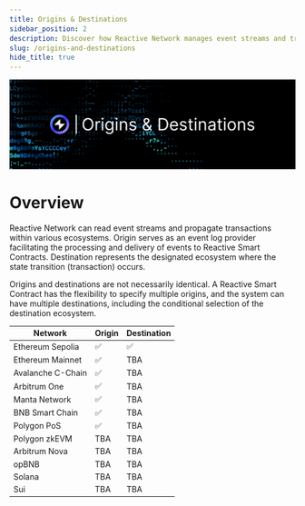 ```yaml
---
title: Origins & Destinations
sidebar_position: 2
description: Discover how Reactive Network manages event streams and transactions across different ecosystems and learn about network compatibility.
slug: /origins-and-destinations
hide_title: true
---
```


![Origins & Destinations Image](./img/origins-and-destinations.jpg)

# Overview

Reactive Network can read event streams and propagate transactions within various ecosystems. Origin serves as an event log provider facilitating the processing and delivery of events to Reactive Smart Contracts. Destination represents the designated ecosystem where the state transition (transaction) occurs.

Origins and destinations are not necessarily identical. A Reactive Smart Contract has the flexibility to specify multiple origins, and the system can have multiple destinations, including the conditional selection of the destination ecosystem.

| Network           | Origin | Destination |
|-------------------|--------|-------------|
| Ethereum Sepolia  | ✅      | ✅           |
| Ethereum Mainnet  | ✅      | TBA         |
| Avalanche C-Chain | ✅      | TBA         |
| Arbitrum One      | ✅      | TBA         |
| Manta Network     | ✅      | TBA         |
| BNB Smart Chain   | ✅      | TBA         |
| Polygon PoS       | ✅      | TBA         |
| Polygon zkEVM     | TBA    | TBA         |
| Arbitrum Nova     | TBA    | TBA         |
| opBNB             | TBA    | TBA         |
| Solana            | TBA    | TBA         |
| Sui               | TBA    | TBA         |
